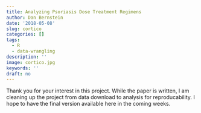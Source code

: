 ```yaml
---
title: Analyzing Psoriasis Dose Treatment Regimens 
author: Dan Bernstein
date: '2018-05-08'
slug: cortico
categories: []
tags:
  - R
  - data-wrangling
description: ''
image: cortico.jpg
keywords: ''
draft: no
---
```


Thank you for your interest in this project. While the paper is written, I am cleaning up the project from data download to analysis for reproducability. I hope to have the final version available here in the coming weeks.
